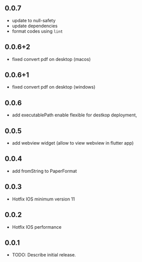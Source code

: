 ## 0.0.7
* update to null-safety
* update dependencies
* format codes using `lint`
## 0.0.6+2

* fixed convert pdf on desktop (macos)

## 0.0.6+1

* fixed convert pdf on desktop (windows)

## 0.0.6

* add executablePath enable flexible for destkop deployment,

## 0.0.5

* add webview widget (allow to view webview in flutter app)

## 0.0.4

* add fromString to PaperFormat

## 0.0.3

* Hotfix IOS minimum version 11

## 0.0.2

* Hotfix IOS performance

## 0.0.1

* TODO: Describe initial release.
